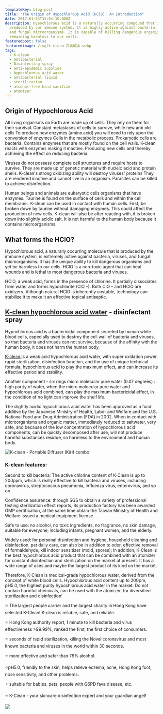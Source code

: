 ```yaml
---
templateKey: blog-post
title: "The Origin of Hypochlorous Acid (HClO): An Introduction"
date: 2017-01-04T15:04:10.000Z
description: Hypochlorous acid is a naturally occurring compound that is
  produced by our immune system. It is highly active against bacteria, viruses,
  and fungal microorganisms. It is capable of killing dangerous organisms while
  remaining harmless to our cells.
featuredpost: false
featuredimage: /img/k-clean-次氯酸水.webp
tags:
  - K-clean
  - Antibacterial
  - Disinfecting spray
  - anti-epidemic supplies
  - hypochlorous acid water
  - antibacterial liquid
  - sterilization
  - alcohol-free hand sanitizer
  - atomizer
---
```

<!--StartFragment-->

## **Origin of Hypochlorous Acid**

All living organisms on Earth are made up of cells. They rely on them for their survival. Constant metastases of cells to survive, while new and old cells To produce new enzymes (amino acid) you will need to rely upon the conversion of enzymes Cells in the metabolic process. Prokaryotic cells are bacteria. Contains enzymes that are mostly found on the cell walls. K-clean reacts with enzymes making it inactive. Producing new cells and thereby achieving the effect on reducing bacteria

Viruses do not possess complete cell structures and require hosts to survive. They are made up of genetic material with nucleic acid and protein shells. K-clean's strong oxidizing ability will destroy viruses' proteins They are rendered inactive and cannot live in an organism. Parasites can be killed to achieve disinfection.

Human beings and animals are eukaryotic cells organisms that have enzymes. Taurine is found on the surface of cells and within the cell membrane.  K-clean can be used in contact with human cells. First, be broken down by taurine without damaging enzymes. This could affect the production of new cells. K-clean will also be after reacting with, it is broken down into slightly acidic salt. It is not harmful to the human body because it contains microorganisms.

<!--EndFragment-->

## **What forms the HClO?**

Hypochlorous acid, a naturally occurring molecule that is produced by the immune system, is extremely active against bacteria, viruses, and fungal microorganisms. It has the unique ability to kill dangerous organisms and yet be harmless to our cells. HClO is a non-toxic agent that can heal wounds and is lethal to most dangerous bacteria and viruses.

HClO, a weak acid, forms in the presence of chlorine. It partially dissociates from water and forms hypochlorite (ClO –). Both ClO – and HClO are oxidizers. Although natural HClO is inherently unstable, technology can stabilize it to make it an effective topical antiseptic.

## **[K-clean hypochlorous acid water](https://www.k-clean.com.hk) - disinfectant spray**

Hypochlorous acid is a bactericidal component secreted by human white blood cells, especially used to destroy the cell wall of bacteria and viruses, so that bacteria and viruses can not survive, because of the affinity with the human body, it does not harm the human body.

[K-clean ](https://www.k-clean.com.hk/en/)is a weak acid hypochlorous acid water, with super oxidation power, rapid sterilization, disinfection function, and the use of unique technical formula, hypochlorous acid to play the maximum effect, and can increase its effective period and stability.

Another component - six rings micro molecular pure water (0.07 degrees) : high purity of water, when the micro molecular pure water and hypochlorous acid combined, can play the maximum bactericidal effect, in the condition of no light can improve the shelf life.

The slightly acidic hypochlorous acid water has been approved as a food additive by the Japanese Ministry of Health, Labor and Welfare and the U.S. National Food and Drug Administration (FDA) in 2002. When in contact with microorganisms and organic matter, immediately reduced to saltwater, very safe, and because of the low concentration of hypochlorous acid components, can be quickly decomposed after use, will not produce harmful substances residue, so harmless to the environment and human body.

![K-clean - Portable Diffuser (Kiri) combo](https://shoplineimg.com/5e7f6f3a9e08ce0029908f99/5e9f0b45570cd10036159c0e/3400x.webp?source_format=jpg "K-clean flagship products")

### **K-clean features:**

Second to kill bacteria: The active chlorine content of K-Clean is up to 200ppm, which is really effective to kill bacteria and viruses, including coronavirus, streptococcus pneumonia, influenza virus, enterovirus, and so on.

Confidence assurance: through SGS to obtain a variety of professional testing sterilization effect reports, its production factory has been awarded GMP certification, at the same time obtain the Taiwan Ministry of Health and Welfare issued a medical equipment license.

Safe to use: no alcohol, no toxic ingredients, no fragrance, no skin damage, suitable for everyone, including infants, pregnant women, and the elderly.

Widely used: for personal disinfection and hygiene, household cleaning and disinfection, pet daily care, can also be in addition to odor, effective removal of formaldehyde, kill indoor sensitizer (mold, spores); In addition, K-Clean is the best hypochlorous acid product that can be combined with an atomizer for constant disinfection and sterilization on the market at present. It has a wide range of uses and maybe the largest product of its kind on the market.

Therefore, K-Clean is medical-grade hypochlorous water, derived from the concept of white blood cells. Hypochlorous acid content up to 200pm, pH5.0, the highest purity hypochlorous acid water in the market. Do not contain harmful chemicals, can be used with the atomizer, for diversified sterilization and disinfection!

⭐️ The largest people carrier and the largest charity in Hong Kong have selected K-Clean! K-clean is reliable, safe, and reliable.

⭐️ Hong Kong authority report, 1 minute to kill bacteria and virus effectiveness >99.99%, ranked the first, the first choice of consumers.

⭐️ seconds of rapid sterilization, killing the Novel coronavirus and most known bacteria and viruses in the world within 30 seconds.

⭐️ more effective and safer than 75% alcohol.

⭐️pH5.0, friendly to the skin, helps relieve eczema, acne, Hong Kong foot, nose sensitivity, and other problems.

⭐️ suitable for babies, pets, people with G6PD fava disease, etc.

⭐️ K-Clean - your skincare disinfection expert and your guardian angel!

![](https://shoplineimg.com/5e7f6f3a9e08ce0029908f99/61042fee04d4ec0026e9f98f/3400x.webp?source_format=jpg)

![]()

<!--EndFragment-->